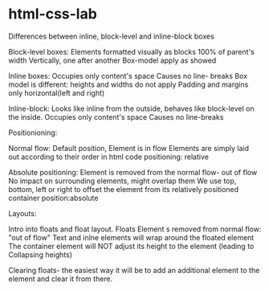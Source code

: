 # html-css-lab

Differences between inline, block-level and inline-block boxes

Block-level boxes:
Elements formatted visually as blocks
100% of parent's width
Vertically, one after another
Box-model apply as showed

Inline boxes:
Occupies only content's space
Causes no line- breaks
Box model is different: heights and widths do not apply
Padding and margins only horizontal(left and right)

Inline-block:
Looks like inline from the outside, behaves like block-level on the inside.
Occupies only content's space
Causes no line-breaks

Positionioning:

Normal flow:
Default position,
Element is in flow
Elements are simply laid out according to their order in html code
positioning: relative

Absolute positioning:
Element is removed from the normal flow- out of flow
No impact on surrounding elements, might overlap them
We use top, bottom, left or right to offset the element from its relatively positioned container
position:absolute

Layouts:

Intro into floats and float layout.
Floats
Element s removed from normal flow: "out of flow"
Text and inlne elements will wrap around the floated element
The container element will NOT adjust its height to the element (leading to Collapsing heights)

Clearing floats- the easiest way it will be to add an additional element to the element and clear it from there.
